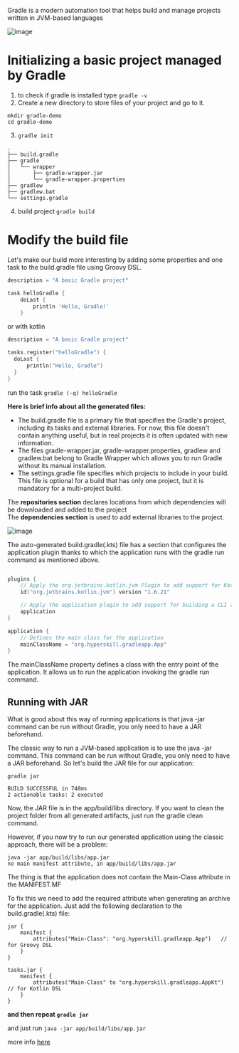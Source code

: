 Gradle is a modern automation tool that helps build and manage projects written in JVM-based languages


![image](https://user-images.githubusercontent.com/63263301/202181977-e05e7933-69c4-4379-8a73-e0576955460e.png)



# Initializing a basic project managed by Gradle


1. to check if gradle is installed type ```gradle -v```
2. Create a new directory to store files of your project and go to it.
```
mkdir gradle-demo
cd gradle-demo
```   
3. ```gradle init```
```
.
├── build.gradle
├── gradle
│   └── wrapper
│       ├── gradle-wrapper.jar
│       └── gradle-wrapper.properties
├── gradlew
├── gradlew.bat
└── settings.gradle
```

4. build project ```gradle build```

# Modify the build file

Let's make our build more interesting by adding some properties and one task to the build.gradle file using Groovy DSL.

```groovy
description = "A basic Gradle project"

task helloGradle {
    doLast {
        println 'Hello, Gradle!'
    }
```
or with kotlin
```kotlin
description = "A basic Gradle project"

tasks.register("helloGradle") {
  doLast {
      println("Hello, Gradle")
  }
}
```
run the task ```gradle (-q) helloGradle```


**Here is brief info about all the generated files:**

- The build.gradle file is a primary file that specifies the Gradle's project, including its tasks and external libraries. For now, this file doesn't contain anything useful, but in real projects it is often updated with new information.
- The files gradle-wrapper.jar, gradle-wrapper.properties, gradlew and gradlew.bat belong to Gradle Wrapper which allows you to run Gradle without its manual installation.
- The settings.gradle file specifies which projects to include in your build. This file is optional for a build that has only one project, but it is mandatory for a multi-project build.


The **repositories section** declares locations from which dependencies will be downloaded and added to the project  
The **dependencies section** is used to add external libraries to the project.

![image](https://user-images.githubusercontent.com/63263301/202207309-7e59e907-c8ef-44b3-84b0-a34930538fcc.png)



The auto-generated build.gradle(.kts) file has a section that configures the application plugin thanks to which the application runs with the gradle run command as mentioned above.

```kotlin

plugins {
    // Apply the org.jetbrains.kotlin.jvm Plugin to add support for Kotlin.
    id("org.jetbrains.kotlin.jvm") version "1.6.21"

    // Apply the application plugin to add support for building a CLI application in Java.
    application
}

application {
    // Defines the main class for the application
    mainClassName = "org.hyperskill.gradleapp.App"
}
```
The mainClassName property defines a class with the entry point of the application. It allows us to run the application invoking the gradle run command.

## Running with JAR

What is good about this way of running applications is that java -jar command can be run without Gradle, you only need to have a JAR beforehand.


The classic way to run a JVM-based application is to use the java -jar command. This command can be run without Gradle, you only need to have a JAR beforehand.
So let's build the JAR file for our application:
```
gradle jar

BUILD SUCCESSFUL in 748ms
2 actionable tasks: 2 executed
```
Now, the JAR file is in the app/build/libs directory.
If you want to clean the project folder from all generated artifacts, just run the gradle clean command.

However, if you now try to run our generated application using the classic approach, there will be a problem:
```
java -jar app/build/libs/app.jar
no main manifest attribute, in app/build/libs/app.jar
```
The thing is that the application does not contain the Main-Class attribute in the MANIFEST.MF  

To fix this we need to add the required attribute when generating an archive for the application. Just add the following declaration to the build.gradle(.kts) file:

```
jar {
    manifest {
        attributes("Main-Class": "org.hyperskill.gradleapp.App")   // for Groovy DSL
    }
}

tasks.jar {
    manifest {
        attributes("Main-Class" to "org.hyperskill.gradleapp.AppKt")   // for Kotlin DSL
    }
}
```
**and then repeat ```gradle jar```**  

and just run ```java -jar app/build/libs/app.jar```

more info [here](https://hyperskill.org/learn/step/5076)
